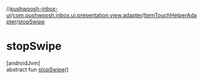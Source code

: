 //[pushwoosh-inbox-ui](../../../index.md)/[com.pushwoosh.inbox.ui.presentation.view.adapter](../index.md)/[ItemTouchHelperAdapter](index.md)/[stopSwipe](stop-swipe.md)

# stopSwipe

[androidJvm]\
abstract fun [stopSwipe](stop-swipe.md)()
